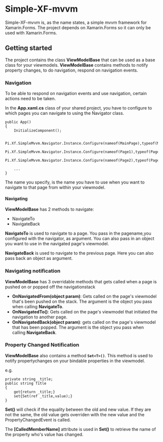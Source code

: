 # Simple-XF-mvvm
Simple-XF-mvvm is, as the name states, a simple mvvm framework for Xamarin.Forms. 
The project depends on Xamarin.Forms so it can only be used with Xamarin.Forms.
## Getting started
The project contains the class **ViewModelBase** that can be used as a base class
for your viewmodels. **ViewModelBase** contains methods to notify property changes, 
to do navigation, respond on navigation events.
### Navigation
To be able to respond on navigation events and use navigation, certain actions need to be taken.

In the **App.xaml.cs** class of your shared project, you have to configure to which pages you can navigate to 
using the Navigator class.
```
public App()
{
	InitializeComponent();

	Pi.Xf.SimpleMvvm.Navigator.Instance.Configure(nameof(MainPage),typeof(MainPage));
	Pi.Xf.SimpleMvvm.Navigator.Instance.Configure(nameof(Page1),typeof(Page1));
	Pi.Xf.SimpleMvvm.Navigator.Instance.Configure(nameof(Page2),typeof(Page2));
	
	...
}
```
The name you specify, is the name you have to use when you want to navigate to that page from within your viewmodel.
#### Navigating
**ViewModelBase** has 2 methods to navigate:
* NavigateTo
* NavigateBack

**NavigateTo** is used to navigate to a page. You pass in the pagename,you configured with the navigator, as argument. 
You can also pass in an object you want to use in the navigated page's viewmodel.

**NavigateBack** is used to navigate to the previous page. Here you can also pass back an object as argument.

### Navigating notification
**ViewModelBase** has 3 overridable methods that gets called when a page is pushed on or popped off the navigationstack

* **OnNavigatedFrom(object param)**: Gets called on the page's viewmodel that's been pushed on the stack. 
The argument is the object you pass when calling **NavigateTo**.
* **OnNavigatedTo()**: Gets called on the page's viewmodel that initiated the navigation to another page.
* **OnNavigatedBack(object param)**: gets called on the page's viewmodel that has been popped.
The argument is the object you pass when calling **NavigateBack**.

### Property Changed Notification
**ViewModelBase** also contains a method **`Set<T>()`**. This method is used to notify propertychanges on your bindable properties
in the viewmodel.

e.g.
````
private string _title;
public string Title
{
	get{return _title;}
	set{Set(ref _title,value);}
}
````
**Set()** will check if the equality between the old and new value. If they are not the same, the old value gets 
overriden with the new value and the PropertyChangedEvent is called.

The **[CalledMemberName]** attribute is used in **Set()** to retrieve the name of the property who's value has changed.

